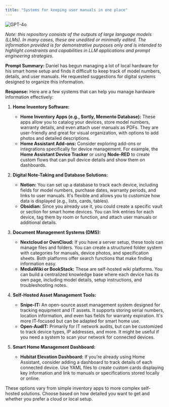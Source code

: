 ```yaml
---
title: "Systems for keeping user manuals in one place"
---
```

![GPT-4o](https://img.shields.io/badge/GPT--4o-3333FF?style=for-the-badge&logo=openai&logoColor=white)



*Note: this repository consists of the outputs of large language models (LLMs). In many cases, these are unedited or minimally edited. The information provided is for demonstrative purposes only and is intended to highlight constraints and capabilities in LLM applications and prompt engineering strategies.*


**Prompt Summary:**
Daniel has begun managing a lot of local hardware for his smart home setup and finds it difficult to keep track of model numbers, details, and user manuals. He requested suggestions for digital systems designed to organize this information.

**Response:**
Here are a few systems that can help you manage hardware information effectively:

1. **Home Inventory Software:**
   - **Home Inventory Apps (e.g., Sortly, Memento Database):** These apps allow you to catalog your devices, store model numbers, warranty details, and even attach user manuals as PDFs. They are user-friendly and great for visual organization, with options to add photos and detailed descriptions.
   - **Home Assistant Add-ons:** Consider exploring add-ons or integrations specifically for device management. For example, the **Home Assistant Device Tracker** or using **Node-RED** to create custom flows that can pull device details and show them on dashboards.

2. **Digital Note-Taking and Database Solutions:**
   - **Notion:** You can set up a database to track each device, including fields for model numbers, purchase dates, warranty periods, and links to user manuals. It's flexible and allows you to customize how data is displayed (e.g., lists, cards, tables).
   - **Obsidian:** Since you already use it, you could create a specific vault or section for smart home devices. You can link entries for each device, tag them by room or function, and attach user manuals or additional details.

3. **Document Management Systems (DMS):**
   - **Nextcloud or OwnCloud:** If you have a server setup, these tools can manage files and folders. You can create a structured folder system with categories for manuals, device photos, and specification sheets. Both platforms offer search functions that make finding information easy.
   - **MediaWiki or BookStack:** These are self-hosted wiki platforms. You can build a centralized knowledge base where each device has its own page, including model details, setup instructions, and troubleshooting notes. 

4. **Self-Hosted Asset Management Tools:**
   - **Snipe-IT:** An open-source asset management system designed for tracking equipment and IT assets. It supports storing serial numbers, location information, and even has fields for warranty expiration. It's more IT-focused but can be adapted for smart home use.
   - **Open-AudIT:** Primarily for IT network audits, but can be customized to track device types, IP addresses, and more. It might be useful if you need a system to scan your network for connected devices.

5. **Smart Home Management Dashboard:**
   - **Hubitat Elevation Dashboard:** If you're already using Home Assistant, consider adding a dashboard to track details of each connected device. Use YAML files to create custom cards displaying key information and link to manuals or specifications stored locally or online.

These options vary from simple inventory apps to more complex self-hosted solutions. Choose based on how detailed you want to get and whether you prefer a cloud or local setup.